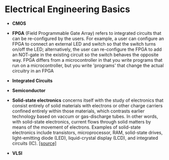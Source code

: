 # Electrical Engineering Basics
* **CMOS**

* **FPGA** (Field Programmable Gate Array) refers to integrated circuits that can be re-configured by the users. For example, a user can configure an FPGA to connect an external LED and switch so that the switch turns on/off the LED; alternatively, the user can re-configure the FPGA to add an NOT-gate in the existing circuit so the switch behaves the opposite way. FPGA differs from a microcontroller in that you write programs that run on a microcontroller, but you write 'programs' that change the actual circuitry in an FPGA

* **Integrated Circuits**

* **Semiconductor**

* **Solid-state electronics** concerns itself with the study of electronics that consist entirely of solid materials with electrons or other charge carriers confined entirely within those materials, which contrasts earlier technology based on vaccum or gas-discharge tubes. In other words, with solid-state electronics, current flows through solid matters by means of the movement of electrons. Examples of solid-state electronics include transistors, microprocessor, RAM, solid-state drives, light-emitting diode (LED), liquid-crystal display (LCD), and integrated circuits (IC). [[source]](https://en.wikipedia.org/wiki/Solid-state_electronics)

* **VLSI**